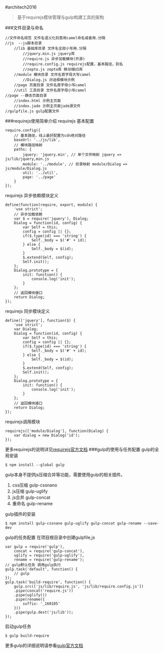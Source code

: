 #architech2016
> 基于requirejs模块管理与gulp构建工具的架构

###文件目录与命名
```
//文件命名规范 文件名语义化刻意用camel命名或者用.分隔
//js  --js脚本目录
	//lib 基础库目录 文件名全部小写用.分隔
		//jquery.min.js jquery库
		//require.js 异步加载模块(开源)
		//require.config.js requirejs配置，基本路径，别名
		//zepto.js zepto库 移动端UI库
	//module 模块目录 文件名首字母大写camel
		//Dialog.js 对话框模块示例
	//page 页面目录 文件名首字母小写camel
	//util 工具目录 文件名首字母小写camel
//page --静态页面目录
	//index.html 示例主页面
	//index.jade 示例主页面jade源文件
//gulpfile.js gulp配置文件
```
###requirejs使用简单介绍
requirejs 基本配置
```
require.config({
	// 基本路径，线上最好配置为cdn绝对路径
	baseUrl: '../js/lib',
	// 模块路径映射
	paths: {
		jquery: 'jquery.min', // 单个文件映射 jquery => js/lib/jquery,min.js
		module: '../module', // 目录映射 module/Dialog => js/module/Dialog.js
		util: '../util',
		page: '../page'
	}
});
```
requirejs 异步依赖模块定义
```
define(function(require, export, module) {
	'use strict';
	// 异步加载依赖
	var $ = require('jquery'), Dialog;
	Dialog = function(id, config) {
		var Self = this;
		config = config || {};
		if($.type(id) === 'string') {
			Self._body = $('#' + id);
		} else {
			Self._body = $(id);
		}
		$.extend(Self, config);
		Self.init();
	};
	Dialog.prototype = {
		init: function() {
			console.log('init');
		}
	};
	// 返回模块接口
	return Dialog;
});
```
requirejs 同步模块定义
```
define(['jquery'], function($) {
	'use strict';
	var Dialog;
	Dialog = function(id, config) {
		var Self = this;
		config = config || {};
		if($.type(id) === 'string') {
			Self._body = $('#' + id);
		} else {
			Self._body = $(id);
		}
		$.extend(Self, config);
		Self.init();
	};
	Dialog.prototype = {
		init: function() {
			console.log('init');
		}
	};
	// 返回模块接口
	return Dialog;
});
```
requirejs调用模块
```
requirejs(['module/Dialog'], function(Dialog) {
	var dialog = new Dialog('id');
});
```
更多requirejs的说明详见[requirejs官方文档](http://requirejs.org)
###gulp的使用与任务配置
gulp的全局安装
```
$ npm install --global gulp
```
gulp本身不提供js压缩合并等功能，需要使用gulp的相关插件。

1. css压缩 gulp-cssnano
2. js压缩  gulp-uglify
3. js合并  gulp-concat
4. 重命名  gulp-rename

gulp插件的安装
```
$ npm install gulp-cssnano gulp-uglify gulp-concat gulp-rename --save-dev
```
gulp的任务配置
在项目根目录中创建gulpfile,js
```
var gulp = require('gulp'),
	concat = require('gulp-concat'),
	uglify = require('gulp-uglify'),
	rename = require('gulp-rename');
// gulp默认任务 调用gulp执行
gulp.task('default', function() {
	// gulp
});
gulp.task('build-require', function() {
	gulp.src(['js/lib/require.js', 'js/lib/require.config.js'])
	.pipe(concat('require.js'))
	.pipe(uglify())
	.pipe(rename({
		suffix: '_160105'
	}))
	.pipe(gulp.dest('js/lib'));
});
```
启动gulp任务
```
$ gulp build-require
```
更多gulp的详细说明请参看[gulp官方文档](http://www.gulpjs.com.cn/)
